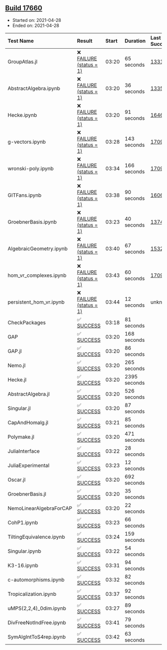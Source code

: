 ## [Build 17660](https://oscarci.mathematik.uni-kl.de/job/oscar/17660/)

* Started on: 2021-04-28
* Ended on: 2021-04-28

| Test Name    | Result | Start | Duration | Last Success | First Failure |
|:-------------|:-------|:------|:---------|:-------------|:--------------|
| GroupAtlas.jl | ❌ [FAILURE (status = 1)](https://oscarci.mathematik.uni-kl.de/job/oscar/17660/artifact/logs/build-17660/GroupAtlas.jl.log) | 03:20 | 65 seconds | [13311](https://oscarci.mathematik.uni-kl.de/job/oscar/13311/) | [13312](https://oscarci.mathematik.uni-kl.de/job/oscar/13312/) |
| AbstractAlgebra.ipynb | ❌ [FAILURE (status = 1)](https://oscarci.mathematik.uni-kl.de/job/oscar/17660/artifact/logs/build-17660/AbstractAlgebra.ipynb.log) | 03:20 | 36 seconds | [13355](https://oscarci.mathematik.uni-kl.de/job/oscar/13355/) | [13356](https://oscarci.mathematik.uni-kl.de/job/oscar/13356/) |
| Hecke.ipynb | ❌ [FAILURE (status = 1)](https://oscarci.mathematik.uni-kl.de/job/oscar/17660/artifact/logs/build-17660/Hecke.ipynb.log) | 03:20 | 91 seconds | [16463](https://oscarci.mathematik.uni-kl.de/job/oscar/16463/) | [16464](https://oscarci.mathematik.uni-kl.de/job/oscar/16464/) |
| g-vectors.ipynb | ❌ [FAILURE (status = 1)](https://oscarci.mathematik.uni-kl.de/job/oscar/17660/artifact/logs/build-17660/g-vectors.ipynb.log) | 03:28 | 143 seconds | [17099](https://oscarci.mathematik.uni-kl.de/job/oscar/17099/) | [17100](https://oscarci.mathematik.uni-kl.de/job/oscar/17100/) |
| wronski-poly.ipynb | ❌ [FAILURE (status = 1)](https://oscarci.mathematik.uni-kl.de/job/oscar/17660/artifact/logs/build-17660/wronski-poly.ipynb.log) | 03:34 | 166 seconds | [17098](https://oscarci.mathematik.uni-kl.de/job/oscar/17098/) | [17099](https://oscarci.mathematik.uni-kl.de/job/oscar/17099/) |
| GITFans.ipynb | ❌ [FAILURE (status = 1)](https://oscarci.mathematik.uni-kl.de/job/oscar/17660/artifact/logs/build-17660/GITFans.ipynb.log) | 03:38 | 90 seconds | [16068](https://oscarci.mathematik.uni-kl.de/job/oscar/16068/) | [16069](https://oscarci.mathematik.uni-kl.de/job/oscar/16069/) |
| GroebnerBasis.ipynb | ❌ [FAILURE (status = 1)](https://oscarci.mathematik.uni-kl.de/job/oscar/17660/artifact/logs/build-17660/GroebnerBasis.ipynb.log) | 03:23 | 40 seconds | [13748](https://oscarci.mathematik.uni-kl.de/job/oscar/13748/) | [13749](https://oscarci.mathematik.uni-kl.de/job/oscar/13749/) |
| AlgebraicGeometry.ipynb | ❌ [FAILURE (status = 1)](https://oscarci.mathematik.uni-kl.de/job/oscar/17660/artifact/logs/build-17660/AlgebraicGeometry.ipynb.log) | 03:40 | 67 seconds | [15322](https://oscarci.mathematik.uni-kl.de/job/oscar/15322/) | [15323](https://oscarci.mathematik.uni-kl.de/job/oscar/15323/) |
| hom_vr_complexes.ipynb | ❌ [FAILURE (status = 1)](https://oscarci.mathematik.uni-kl.de/job/oscar/17660/artifact/logs/build-17660/hom_vr_complexes.ipynb.log) | 03:43 | 60 seconds | [17099](https://oscarci.mathematik.uni-kl.de/job/oscar/17099/) | [17100](https://oscarci.mathematik.uni-kl.de/job/oscar/17100/) |
| persistent_hom_vr.ipynb | ❌ [FAILURE (status = 1)](https://oscarci.mathematik.uni-kl.de/job/oscar/17660/artifact/logs/build-17660/persistent_hom_vr.ipynb.log) | 03:44 | 12 seconds | unknown | unknown |
| CheckPackages | ✅ [SUCCESS](https://oscarci.mathematik.uni-kl.de/job/oscar/17660/artifact/logs/build-17660/CheckPackages.log) | 03:18 | 81 seconds |  |  |
| GAP | ✅ [SUCCESS](https://oscarci.mathematik.uni-kl.de/job/oscar/17660/artifact/logs/build-17660/GAP.log) | 03:20 | 168 seconds |  |  |
| GAP.jl | ✅ [SUCCESS](https://oscarci.mathematik.uni-kl.de/job/oscar/17660/artifact/logs/build-17660/GAP.jl.log) | 03:20 | 86 seconds |  |  |
| Nemo.jl | ✅ [SUCCESS](https://oscarci.mathematik.uni-kl.de/job/oscar/17660/artifact/logs/build-17660/Nemo.jl.log) | 03:20 | 265 seconds |  |  |
| Hecke.jl | ✅ [SUCCESS](https://oscarci.mathematik.uni-kl.de/job/oscar/17660/artifact/logs/build-17660/Hecke.jl.log) | 03:20 | 2395 seconds |  |  |
| AbstractAlgebra.jl | ✅ [SUCCESS](https://oscarci.mathematik.uni-kl.de/job/oscar/17660/artifact/logs/build-17660/AbstractAlgebra.jl.log) | 03:20 | 526 seconds |  |  |
| Singular.jl | ✅ [SUCCESS](https://oscarci.mathematik.uni-kl.de/job/oscar/17660/artifact/logs/build-17660/Singular.jl.log) | 03:20 | 87 seconds |  |  |
| CapAndHomalg.jl | ✅ [SUCCESS](https://oscarci.mathematik.uni-kl.de/job/oscar/17660/artifact/logs/build-17660/CapAndHomalg.jl.log) | 03:21 | 85 seconds |  |  |
| Polymake.jl | ✅ [SUCCESS](https://oscarci.mathematik.uni-kl.de/job/oscar/17660/artifact/logs/build-17660/Polymake.jl.log) | 03:20 | 471 seconds |  |  |
| JuliaInterface | ✅ [SUCCESS](https://oscarci.mathematik.uni-kl.de/job/oscar/17660/artifact/logs/build-17660/JuliaInterface.log) | 03:22 | 28 seconds |  |  |
| JuliaExperimental | ✅ [SUCCESS](https://oscarci.mathematik.uni-kl.de/job/oscar/17660/artifact/logs/build-17660/JuliaExperimental.log) | 03:23 | 12 seconds |  |  |
| Oscar.jl | ✅ [SUCCESS](https://oscarci.mathematik.uni-kl.de/job/oscar/17660/artifact/logs/build-17660/Oscar.jl.log) | 03:20 | 692 seconds |  |  |
| GroebnerBasis.jl | ✅ [SUCCESS](https://oscarci.mathematik.uni-kl.de/job/oscar/17660/artifact/logs/build-17660/GroebnerBasis.jl.log) | 03:20 | 35 seconds |  |  |
| NemoLinearAlgebraForCAP | ✅ [SUCCESS](https://oscarci.mathematik.uni-kl.de/job/oscar/17660/artifact/logs/build-17660/NemoLinearAlgebraForCAP.log) | 03:20 | 22 seconds |  |  |
| CohP1.ipynb | ✅ [SUCCESS](https://oscarci.mathematik.uni-kl.de/job/oscar/17660/artifact/logs/build-17660/CohP1.ipynb.log) | 03:23 | 66 seconds |  |  |
| TiltingEquivalence.ipynb | ✅ [SUCCESS](https://oscarci.mathematik.uni-kl.de/job/oscar/17660/artifact/logs/build-17660/TiltingEquivalence.ipynb.log) | 03:24 | 159 seconds |  |  |
| Singular.ipynb | ✅ [SUCCESS](https://oscarci.mathematik.uni-kl.de/job/oscar/17660/artifact/logs/build-17660/Singular.ipynb.log) | 03:22 | 54 seconds |  |  |
| K3-16.ipynb | ✅ [SUCCESS](https://oscarci.mathematik.uni-kl.de/job/oscar/17660/artifact/logs/build-17660/K3-16.ipynb.log) | 03:31 | 94 seconds |  |  |
| c-automorphisms.ipynb | ✅ [SUCCESS](https://oscarci.mathematik.uni-kl.de/job/oscar/17660/artifact/logs/build-17660/c-automorphisms.ipynb.log) | 03:32 | 82 seconds |  |  |
| Tropicalization.ipynb | ✅ [SUCCESS](https://oscarci.mathematik.uni-kl.de/job/oscar/17660/artifact/logs/build-17660/Tropicalization.ipynb.log) | 03:37 | 92 seconds |  |  |
| uMPS(2,2,4)_0dim.ipynb | ✅ [SUCCESS](https://oscarci.mathematik.uni-kl.de/job/oscar/17660/artifact/logs/build-17660/uMPS-2-2-4-_0dim.ipynb.log) | 03:27 | 89 seconds |  |  |
| DivFreeNotIndFree.ipynb | ✅ [SUCCESS](https://oscarci.mathematik.uni-kl.de/job/oscar/17660/artifact/logs/build-17660/DivFreeNotIndFree.ipynb.log) | 03:41 | 79 seconds |  |  |
| SymAlgIntToS4rep.ipynb | ✅ [SUCCESS](https://oscarci.mathematik.uni-kl.de/job/oscar/17660/artifact/logs/build-17660/SymAlgIntToS4rep.ipynb.log) | 03:42 | 63 seconds |  |  |
